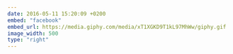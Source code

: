 ```yaml
---
date: 2016-05-11 15:20:09 +0200
embed: "facebook"
embed_url: https://media.giphy.com/media/xT1XGKD9T1kL97MhWw/giphy.gif
image_width: 500
type: "right"
---
```


